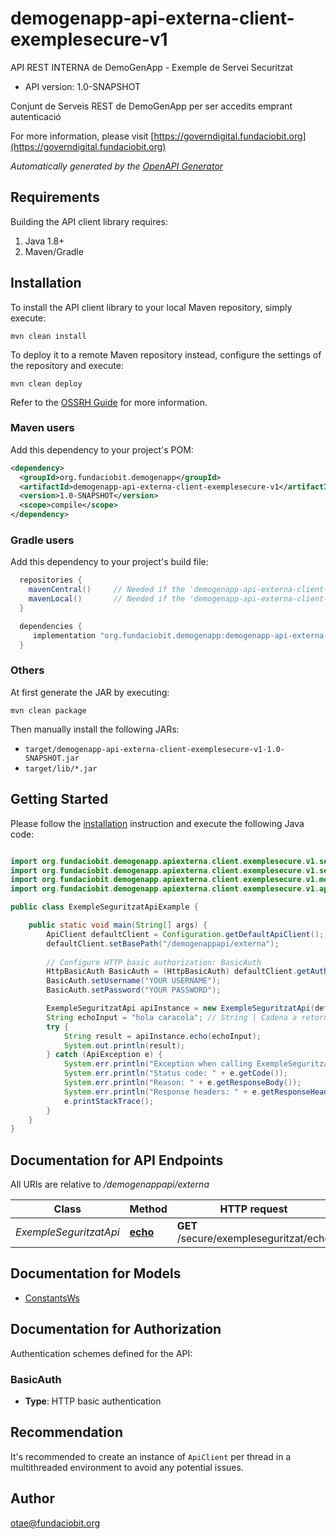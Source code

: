 # demogenapp-api-externa-client-exemplesecure-v1

API REST INTERNA de DemoGenApp - Exemple de Servei Securitzat

- API version: 1.0-SNAPSHOT

Conjunt de Serveis REST de DemoGenApp per ser accedits emprant autenticació

  For more information, please visit [https://governdigital.fundaciobit.org](https://governdigital.fundaciobit.org)

*Automatically generated by the [OpenAPI Generator](https://openapi-generator.tech)*

## Requirements

Building the API client library requires:

1. Java 1.8+
2. Maven/Gradle

## Installation

To install the API client library to your local Maven repository, simply execute:

```shell
mvn clean install
```

To deploy it to a remote Maven repository instead, configure the settings of the repository and execute:

```shell
mvn clean deploy
```

Refer to the [OSSRH Guide](http://central.sonatype.org/pages/ossrh-guide.html) for more information.

### Maven users

Add this dependency to your project's POM:

```xml
<dependency>
  <groupId>org.fundaciobit.demogenapp</groupId>
  <artifactId>demogenapp-api-externa-client-exemplesecure-v1</artifactId>
  <version>1.0-SNAPSHOT</version>
  <scope>compile</scope>
</dependency>
```

### Gradle users

Add this dependency to your project's build file:

```groovy
  repositories {
    mavenCentral()     // Needed if the 'demogenapp-api-externa-client-exemplesecure-v1' jar has been published to maven central.
    mavenLocal()       // Needed if the 'demogenapp-api-externa-client-exemplesecure-v1' jar has been published to the local maven repo.
  }

  dependencies {
     implementation "org.fundaciobit.demogenapp:demogenapp-api-externa-client-exemplesecure-v1:1.0-SNAPSHOT"
  }
```

### Others

At first generate the JAR by executing:

```shell
mvn clean package
```

Then manually install the following JARs:

- `target/demogenapp-api-externa-client-exemplesecure-v1-1.0-SNAPSHOT.jar`
- `target/lib/*.jar`

## Getting Started

Please follow the [installation](#installation) instruction and execute the following Java code:

```java

import org.fundaciobit.demogenapp.apiexterna.client.exemplesecure.v1.services.*;
import org.fundaciobit.demogenapp.apiexterna.client.exemplesecure.v1.services.auth.*;
import org.fundaciobit.demogenapp.apiexterna.client.exemplesecure.v1.model.*;
import org.fundaciobit.demogenapp.apiexterna.client.exemplesecure.v1.api.ExempleSeguritzatApi;

public class ExempleSeguritzatApiExample {

    public static void main(String[] args) {
        ApiClient defaultClient = Configuration.getDefaultApiClient();
        defaultClient.setBasePath("/demogenappapi/externa");
        
        // Configure HTTP basic authorization: BasicAuth
        HttpBasicAuth BasicAuth = (HttpBasicAuth) defaultClient.getAuthentication("BasicAuth");
        BasicAuth.setUsername("YOUR USERNAME");
        BasicAuth.setPassword("YOUR PASSWORD");

        ExempleSeguritzatApi apiInstance = new ExempleSeguritzatApi(defaultClient);
        String echoInput = "hola caracola"; // String | Cadena a retornar
        try {
            String result = apiInstance.echo(echoInput);
            System.out.println(result);
        } catch (ApiException e) {
            System.err.println("Exception when calling ExempleSeguritzatApi#echo");
            System.err.println("Status code: " + e.getCode());
            System.err.println("Reason: " + e.getResponseBody());
            System.err.println("Response headers: " + e.getResponseHeaders());
            e.printStackTrace();
        }
    }
}

```

## Documentation for API Endpoints

All URIs are relative to */demogenappapi/externa*

Class | Method | HTTP request | Description
------------ | ------------- | ------------- | -------------
*ExempleSeguritzatApi* | [**echo**](docs/ExempleSeguritzatApi.md#echo) | **GET** /secure/exempleseguritzat/echo | Fa un ECHO


## Documentation for Models

 - [ConstantsWs](docs/ConstantsWs.md)


<a id="documentation-for-authorization"></a>
## Documentation for Authorization


Authentication schemes defined for the API:
<a id="BasicAuth"></a>
### BasicAuth


- **Type**: HTTP basic authentication


## Recommendation

It's recommended to create an instance of `ApiClient` per thread in a multithreaded environment to avoid any potential issues.

## Author

otae@fundaciobit.org

